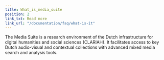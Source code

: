 ```yaml
---
title: What_is_media_suite
position: 2
link_txt: Read more
link_url: "/documentation/faq/what-is-it"
---
```


The Media Suite is a research environment of the Dutch infrastructure for digital humanities and social sciences (CLARIAH). It facilitates access to key Dutch audio-visual and contextual collections with advanced mixed media search and analysis tools.